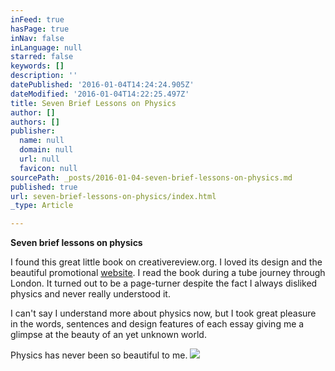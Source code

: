 ```yaml
---
inFeed: true
hasPage: true
inNav: false
inLanguage: null
starred: false
keywords: []
description: ''
datePublished: '2016-01-04T14:24:24.905Z'
dateModified: '2016-01-04T14:22:25.497Z'
title: Seven Brief Lessons on Physics
author: []
authors: []
publisher:
  name: null
  domain: null
  url: null
  favicon: null
sourcePath: _posts/2016-01-04-seven-brief-lessons-on-physics.md
published: true
url: seven-brief-lessons-on-physics/index.html
_type: Article

---
```

**Seven brief lessons on physics**

I found this great little book on creativereview.org. I loved its design and the beautiful promotional [website][0]. I read the book during a tube journey through London. It turned out to be a page-turner despite the fact I always disliked physics and never really understood it. 

I can't say I understand more about physics now, but  I took great pleasure in the words, sentences and design features of each essay giving me a glimpse at the beauty of an yet unknown world.  

Physics has never been so beautiful to me. ![](https://the-grid-user-content.s3-us-west-2.amazonaws.com/8994283e-66b3-4f3f-badd-f359926cbc59.png)

[0]: http://www.sevenbrieflessons.com/